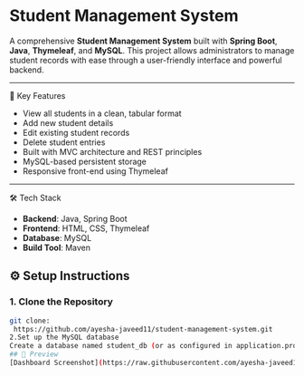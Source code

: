 # Student Management System

A comprehensive **Student Management System** built with **Spring Boot**, **Java**, **Thymeleaf**, and **MySQL**. This project allows administrators to manage student records with ease through a user-friendly interface and powerful backend.

---

📌 Key Features

-  View all students in a clean, tabular format
-  Add new student details
- Edit existing student records
-  Delete student entries
-  Built with MVC architecture and REST principles
- MySQL-based persistent storage
- Responsive front-end using Thymeleaf

---

🛠️ Tech Stack

- **Backend**: Java, Spring Boot
- **Frontend**: HTML, CSS, Thymeleaf
- **Database**: MySQL
- **Build Tool**: Maven



## ⚙️ Setup Instructions

### 1. Clone the Repository
```bash
git clone:
 https://github.com/ayesha-javeed11/student-management-system.git
2.Set up the MySQL database
Create a database named student_db (or as configured in application.properties), and update your MySQL username and password.
## 📸 Preview
[Dashboard Screenshot](https://raw.githubusercontent.com/ayesha-javeed11/student-management-system/main/screenshots/dashboard.png)





